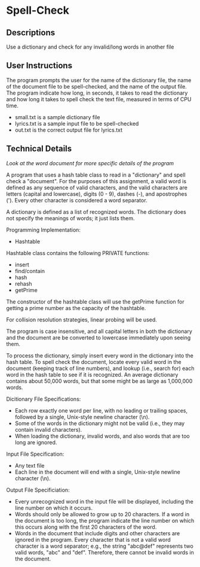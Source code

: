 # Spell-Check
Descriptions
-
Use a dictionary and check for any invalid/long words in another file


User Instructions
-
The program prompts the user for the name of the dictionary file, the name of the document file to be spell-checked, and the name of the output file. The program indicate how long, in seconds, it takes to read the dictionary and how long it takes to spell check the text file, measured in terms of CPU time.
- small.txt is a sample dictionary file
- lyrics.txt is a sample input file to be spell-checked
- out.txt is the correct output file for lyrics.txt

Technical Details
-
*Look at the word document for more specific details of the program*

A program that uses a hash table class to read in a "dictionary" and spell check a "document". For the purposes of this assignment, a valid word is defined as any sequence of valid characters, and the valid characters are letters (capital and lowercase), digits (0 - 9), dashes (-), and apostrophes ('). Every other character is considered a word
separator.

A dictionary is defined as a list of recognized words. The dictionary does not specify the meanings of words; it just lists them.

Programming Implementation:
- Hashtable

Hashtable class contains the following PRIVATE functions:
- insert
- find/contain
- hash
- rehash
- getPrime

The constructor of the hashtable class will use the getPrime function for getting a prime number as the capacity of the hashtable.

For collision resolution strategies, linear probing will be used.

The program is case insensitive, and all capital letters in both the dictionary and the document are be converted to lowercase immediately upon seeing them.

To process the dictionary, simply insert every word in the dictionary into the hash table. To spell check the document, locate every valid word in the document (keeping track of line numbers), and lookup (i.e., search for) each word in the hash table to see if it is recognized. An average dictionary contains about 50,000 words, but that some might be as large as 1,000,000 words. 


Dicitionary File Specifications:
- Each row exactly one word per line, with no leading or trailing spaces, followed by a single, Unix-style newline character (\n). 
- Some of the words in the dictionary might not be valid (i.e., they may contain invalid characters). 
- When loading the dictionary, invalid words, and also words that are too long are ignored. 
 
Input File Specification:
- Any text file
- Each line in the document will end with a single, Unix-style newline character (\n).

Output File Specificiation:
- Every unrecognized word in the input file will be displayed, including the line number on which it occurs. 
- Words should only be allowed to grow up to 20 characters. If a word in the document is too long, the program indicate the line number on which this occurs along with the first 20 characters of the word.
- Words in the document that include digits and other characters are ignored in the program. Every character that is not a valid word character is a word separator; e.g., the string "abc@def" represents two valid words, "abc" and "def". Therefore, there cannot be invalid words in the document.
